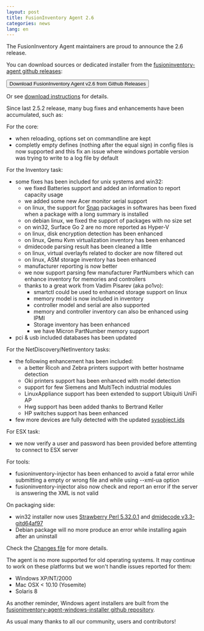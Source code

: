 ```yaml
---
layout: post
title: FusionInventory Agent 2.6
categories: news
lang: en
---
```


The FusionInventory Agent maintainers are proud to announce the 2.6 release.

You can download sources or dedicated installer from the [fusioninventory-agent github releases](https://github.com/fusioninventory/fusioninventory-agent/releases/tag/2.6):

<button class="button-save large" onclick="window.location.href='https://github.com/fusioninventory/fusioninventory-agent/releases/tag/2.6'">Download FusionInventory Agent v2.6 from Github Releases</button>

Or see [download instructions](https://documentation.fusioninventory.org/%20FusionInventory_agent/%20%20%20Installation/windows/) for details.

Since last 2.5.2 release, many bug fixes and enhancements have been accumulated, such as:

For the core:
- when reloading, options set on commandline are kept
- completly empty defines (nothing after the equal sign) in config files is now supported and this fix an issue where windows portable version was trying to write to a log file by default

For the Inventory task:
- some fixes has been included for unix systems and win32:
  - we fixed Batteries support and added an information to report capacity usage
  - we added some new Acer monitor serial support
  - on linux, the support for [Snap](https://snapcraft.io/) packages in softwares has been fixed when a package with a long summary is installed
  - on debian linux, we fixed the support of packages with no size set
  - on win32, Surface Go 2 are no more reported as Hyper-V
  - on linux, disk encryption detection has been enhanced
  - on linux, Qemu Kvm virtualization inventory has been enhanced
  - dmidecode parsing result has been cleaned a little
  - on linux, virtual overlayfs related to docker are now filtered out
  - on linux, ASM storage inventory has been enhanced
  - manufacturer reporting is now better
  - we now support parsing few manufacturer PartNumbers which can enhance inventory for memories and controllers
  - thanks to a great work from Vadim Pisarev (aka po1vo):
    - smartctl could be used to enhanced storage support on linux
    - memory model is now included in inventory
    - controller model and serial are also supported
    - memory and controller inventory can also be enhanced using IPMI
    - Storage inventory has been enhanced
    - we have Micron PartNumber memory support
- pci & usb included databases has been updated

For the NetDiscovery/NetInventory tasks:
- the following enhancement has been included:
  - a better Ricoh and Zebra printers support with better hostname detection
  - Oki printers support has been enhanced with model detection
  - support for few Siemens and MultiTech industrial modules
  - LinuxAppliance support has been extended to support Ubiquiti UniFi AP
  - Hwg support has been added thanks to Bertrand Keller
  - HP switches support has been enhanced
- few more devices are fully detected with the updated [sysobject.ids](https://github.com/fusioninventory/sysobject.ids/releases/tag/fia-2.6)

For ESX task:
- we now verify a user and password has been provided before attemting to connect to ESX server

For tools:
- fusioninventory-injector has been enhanced to avoid a fatal error while submitting a empty or wrong file and while using --xml-ua option
- fusioninventory-injector also now check and report an error if the server is answering the XML is not valid

On packaging side:
- win32 installer now uses [Strawberry Perl 5.32.0.1](http://strawberryperl.com/releases.html) and [dmidecode v3.3-gitd64af97](https://github.com/fusioninventory/dmidecode/releases/tag/dmidecode-3-3-gitd64af97)
- Debian package will no more produce an error while installing again after an uninstall

Check the [Changes file](https://github.com/fusioninventory/fusioninventory-agent/blob/2.6/Changes) for more details.

The agent is no more supported for old operating systems. It may continue to work on these platforms but we won't handle issues reported for them:
- Windows XP/NT/2000
- Mac OSX < 10.10 (Yosemite)
- Solaris 8

As another reminder, Windows agent installers are built from the [fusioninventory-agent-windows-installer github repository](https://github.com/fusioninventory/fusioninventory-agent-windows-installer).

As usual many thanks to all our community, users and contributors!
